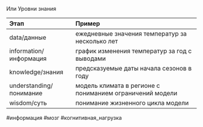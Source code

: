 Или Уровни знания

| Этап                    | Пример                                                   |
| :---------------------- | :------------------------------------------------------- |
| data/данные             | ежедневные значения температур за несколько лет          |
| information/информация  | график изменения температур за год с выводами            |
| knowledge/знания        | предсказуемые даты начала сезонов в году                 |
| understanding/понимание | модель климата в регионе с пониманием ограничений модели |
| wisdom/суть             | понимание жизненного цикла модели                        |

#информация #мозг #когнитивная_нагрузка 